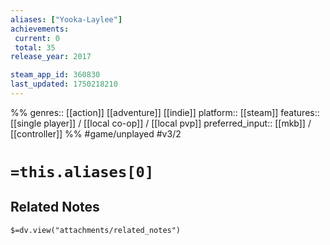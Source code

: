 ```yaml
---
aliases: ["Yooka-Laylee"]
achievements:
 current: 0
 total: 35
release_year: 2017

steam_app_id: 360830
last_updated: 1750218210
---
```

%%
genres:: [[action]] [[adventure]] [[indie]]
platform:: [[steam]]
features:: [[single player]] / [[local co-op]] / [[local pvp]]
preferred_input:: [[mkb]] / [[controller]]
%%
#game/unplayed
#v3/2

# `=this.aliases[0]`
## Related Notes
`$=dv.view("attachments/related_notes")`